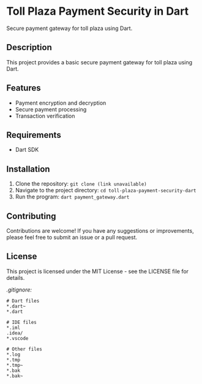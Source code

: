 # Toll Plaza Payment Security in Dart
Secure payment gateway for toll plaza using Dart.

## Description
This project provides a basic secure payment gateway for toll plaza using Dart.

## Features
- Payment encryption and decryption
- Secure payment processing
- Transaction verification

## Requirements
- Dart SDK

## Installation
1. Clone the repository: `git clone (link unavailable)`
2. Navigate to the project directory: `cd toll-plaza-payment-security-dart`
3. Run the program: `dart payment_gateway.dart`

## Contributing
Contributions are welcome! If you have any suggestions or improvements, please feel free to submit an issue or a pull request.

## License
This project is licensed under the MIT License - see the LICENSE file for details.


_.gitignore:_

```
# Dart files
*.dart~
*.dart 

# IDE files
*.iml 
.idea/ 
*.vscode 

# Other files
*.log 
*.tmp 
*.tmp~ 
*.bak 
*.bak~
```
